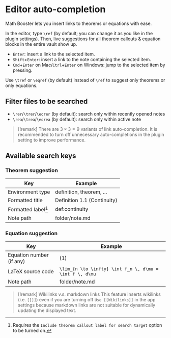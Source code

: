 # Editor auto-completion

Math Booster lets you insert links to theorems or equations with ease.

In the editor, type `\ref` (by default; you can change it as you like in the plugin settings). Then, live suggestions for all theorem callouts & equation blocks in the entire vault show up.

- `Enter`: insert a link to the selected item.
- `Shift`+`Enter`: insert a link to the note containing the selected item.
- `Cmd`+`Enter` on Mac/`Ctrl`+`Enter` on Windows: jump to the selected item by pressing.

Use `\tref` or `\eqref` (by default) instead of `\ref` to suggest only theorems or only equations.

## Filter files to be searched

- `\rer`/`\trer`/`\eqrer` (by default): search only within recently opened notes
- `\rea`/`\trea`/`\eqrea` (by default): search only within active note

> [!remark]
> There are $3 \times 3 = 9$ variants of link auto-completion. It is recommended to turn off unnecessary auto-completions in the plugin setting to improve performance.

## Available search keys

### Theorem suggestion

| Key | Example |
| --- | --- |
| Environment type | definition, theorem, ... |
| Formatted title | Definition 1.1 (Continuity) |
| Formatted label[^1] | def:continuity |
| Note path | folder/note.md |

[^1]: Requires the `Include theorem callout label for search target` option to be turned on.

### Equation suggestion

| Key | Example |
| --- | --- |
| Equation number (if any) | (1) |
| LaTeX source code | `\lim_{n \to \infty} \int f_n \, d\mu = \int f \, d\mu` |
| Note path | folder/note.md |


> [!remark] Wikilinks v.s. markdown links
> This feature inserts wikilinks (i.e. `[[]]`) even if you are turning off `Use [[Wikilinks]]` in the app settings because markdown links are not suitable for dynamically updating the displayed text.

